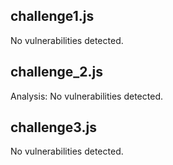 ## challenge1.js
No vulnerabilities detected.

## challenge_2.js
Analysis: No vulnerabilities detected.

## challenge3.js
No vulnerabilities detected.

